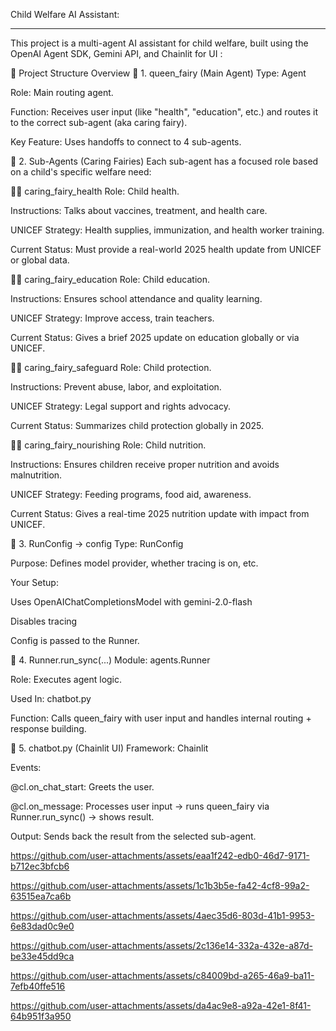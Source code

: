 
Child Welfare AI Assistant:
**************************
This project is a multi-agent AI assistant for child welfare, built using the OpenAI Agent SDK, Gemini API, and Chainlit for UI
:

🧱 Project Structure Overview
🔹 1. queen_fairy (Main Agent)
Type: Agent

Role: Main routing agent.

Function: Receives user input (like "health", "education", etc.) and routes it to the correct sub-agent (aka caring fairy).

Key Feature: Uses handoffs to connect to 4 sub-agents.

🔹 2. Sub-Agents (Caring Fairies)
Each sub-agent has a focused role based on a child's specific welfare need:

🧚‍♀️ caring_fairy_health
Role: Child health.

Instructions: Talks about vaccines, treatment, and health care.

UNICEF Strategy: Health supplies, immunization, and health worker training.

Current Status: Must provide a real-world 2025 health update from UNICEF or global data.

🧚‍♀️ caring_fairy_education
Role: Child education.

Instructions: Ensures school attendance and quality learning.

UNICEF Strategy: Improve access, train teachers.

Current Status: Gives a brief 2025 update on education globally or via UNICEF.

🧚‍♀️ caring_fairy_safeguard
Role: Child protection.

Instructions: Prevent abuse, labor, and exploitation.

UNICEF Strategy: Legal support and rights advocacy.

Current Status: Summarizes child protection globally in 2025.

🧚‍♀️ caring_fairy_nourishing
Role: Child nutrition.

Instructions: Ensures children receive proper nutrition and avoids malnutrition.

UNICEF Strategy: Feeding programs, food aid, awareness.

Current Status: Gives a real-time 2025 nutrition update with impact from UNICEF.

🔹 3. RunConfig → config
Type: RunConfig

Purpose: Defines model provider, whether tracing is on, etc.

Your Setup:

Uses OpenAIChatCompletionsModel with gemini-2.0-flash

Disables tracing

Config is passed to the Runner.

🔹 4. Runner.run_sync(...)
Module: agents.Runner

Role: Executes agent logic.

Used In: chatbot.py

Function: Calls queen_fairy with user input and handles internal routing + response building.

🔹 5. chatbot.py (Chainlit UI)
Framework: Chainlit

Events:

@cl.on_chat_start: Greets the user.

@cl.on_message: Processes user input → runs queen_fairy via Runner.run_sync() → shows result.

Output: Sends back the result from the selected sub-agent.




https://github.com/user-attachments/assets/eaa1f242-edb0-46d7-9171-b712ec3bfcb6



https://github.com/user-attachments/assets/1c1b3b5e-fa42-4cf8-99a2-63515ea7ca6b



https://github.com/user-attachments/assets/4aec35d6-803d-41b1-9953-6e83dad0c9e0



https://github.com/user-attachments/assets/2c136e14-332a-432e-a87d-be33e45dd9ca



https://github.com/user-attachments/assets/c84009bd-a265-46a9-ba11-7efb40ffe516



https://github.com/user-attachments/assets/da4ac9e8-a92a-42e1-8f41-64b951f3a950















